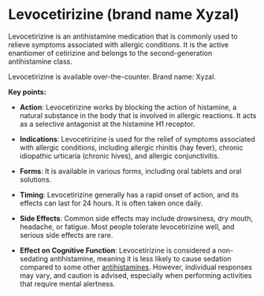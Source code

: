 # Levocetirizine (brand name Xyzal)

Levocetirizine is an antihistamine medication that is commonly used to relieve symptoms associated with allergic conditions. It is the active enantiomer of cetirizine and belongs to the second-generation antihistamine class.

Levocetirizine is available over-the-counter. Brand name: Xyzal.

**Key points:**

* **Action**: Levocetirizine works by blocking the action of histamine, a natural substance in the body that is involved in allergic reactions. It acts as a selective antagonist at the histamine H1 receptor.

* **Indications**: Levocetirizine is used for the relief of symptoms associated with allergic conditions, including allergic rhinitis (hay fever), chronic idiopathic urticaria (chronic hives), and allergic conjunctivitis.

* **Forms**: It is available in various forms, including oral tablets and oral solutions.

* **Timing**: Levocetirizine generally has a rapid onset of action, and its effects can last for 24 hours. It is often taken once daily.

* **Side Effects**: Common side effects may include drowsiness, dry mouth, headache, or fatigue. Most people tolerate levocetirizine well, and serious side effects are rare.

* **Effect on Cognitive Function**: Levocetirizine is considered a non-sedating antihistamine, meaning it is less likely to cause sedation compared to some other [antihistamines](../antihistamines/). However, individual responses may vary, and caution is advised, especially when performing activities that require mental alertness.
